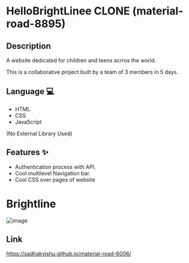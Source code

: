  #  HelloBrightLinee CLONE (material-road-8895)
 
 ## Description
  A website dedicated for children and teens acrros the world.
   
   This is a collaborative project built by a team of 3 members in 5 days.
   
 ## Language 💻
- HTML
- CSS
- JavaScript

(No External Library Used)

## Features ✨

- Authentication process with API.
- Cool multilevel Navigation bar.
- Cool CSS over pages of website

# Brightline
![image](https://mma.prnewswire.com/media/1534648/Brightline_Logo.jpg?p=facebookg)


## Link 
https://sadhakvishu.github.io/material-road-6006/
